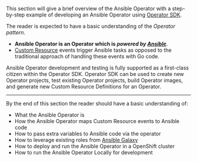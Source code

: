 This section will give a brief overview of the Ansible Operator with a step-by-step example of developing an Ansible Operator using [Operator SDK](https://github.com/operator-framework/operator-sdk).

The reader is expected to have a basic understanding of the *Operator pattern*. 
 - **Ansible Operator is an Operator which is _powered by [Ansible](https://www.ansible.com/)_**. 
 - [Custom Resource](https://learn.openshift.com/ansibleop/ansible-operator-overview/) events trigger Ansible tasks as opposed to the traditional approach of handling these events with Go code.

Ansible Operator development and testing is fully supported as a first-class citizen within the Operator SDK. Operator SDK can be used to create new Operator projects, test existing Operator projects, build Operator images, and generate new Custom Resource Definitions for an Operator.

---

By the end of this section the reader should have a basic understanding of:

* What the Ansible Operator is
* How the Ansible Operator maps Custom Resource events to Ansible code
* How to pass extra variables to Ansible code via the operator
* How to leverage existing roles from [Ansible Galaxy](https://galaxy.ansible.com/)
* How to deploy and run the Ansible Operator in a OpenShift cluster
* How to run the Ansible Operator Locally for development
